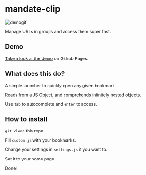 # mandate-clip

![demogif](https://cloud.githubusercontent.com/assets/17261478/14531044/0518c158-025c-11e6-98b1-29eba16370fd.gif)

Manage URLs in groups and access them super fast.

## Demo

[Take a look at the demo](http://jkunstwald.github.io/mandate-clip/) on Github Pages.

## What does this do?

A simple launcher to quickly open any given bookmark.

Reads from a JS Object, and comprehends infinitely nested objects.

Use `tab` to autocomplete and `enter` to access.

## How to install

`git clone` this repo.

Fill `custom.js` with your bookmarks.

Change your settings in `settings.js` if you want to.

Set it to your home page.

Done!
